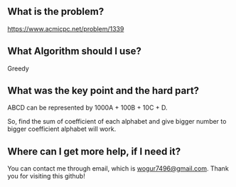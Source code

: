 ## What is the problem?

<https://www.acmicpc.net/problem/1339>

## What Algorithm should I use?

Greedy

## What was the key point and the hard part?

ABCD can be represented by 1000A + 100B + 10C + D.

So, find the sum of coefficient of each alphabet and give bigger number to bigger coefficient alphabet will work.

## Where can I get more help, if I need it?

You can contact me through email, which is wogur7496@gmail.com.
Thank you for visiting this github!


